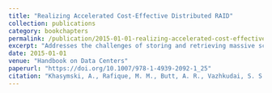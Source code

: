 ```yaml
---
title: "Realizing Accelerated Cost-Effective Distributed RAID"
collection: publications
category: bookchapters
permalink: /publication/2015-01-01-realizing-accelerated-cost-effective-raid
excerpt: "Addresses the challenges of storing and retrieving massive scientific data reliably and cost-effectively, proposing distributed RAID solutions for large-scale storage systems and parallel file systems."
date: 2015-01-01
venue: "Handbook on Data Centers"
paperurl: "https://doi.org/10.1007/978-1-4939-2092-1_25"
citation: "Khasymski, A., Rafique, M. M., Butt, A. R., Vazhkudai, S. S., & Nikolopoulos, D. S. (2015). Realizing Accelerated Cost-Effective Distributed RAID. In S. U. Khan & A. Y. Zomaya (Eds.), *Handbook on Data Centers* (pp. 729-752). Springer New York. https://doi.org/10.1007/978-1-4939-2092-1_25"
---
```

